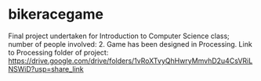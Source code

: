 # bikeracegame
Final project undertaken for Introduction to Computer Science class; number of people involved: 2.
Game has been designed in Processing.
Link to Processing folder of project: https://drive.google.com/drive/folders/1vRoXTvyQhHwryMmvhD2u4CsVRiLNSWiD?usp=share_link 
